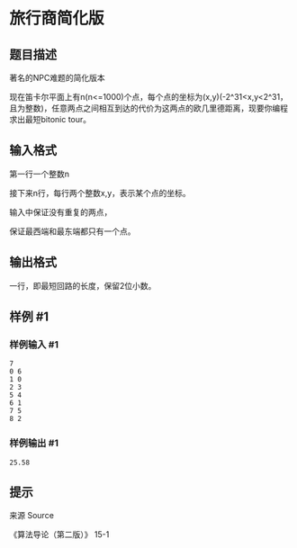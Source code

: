 # 旅行商简化版

## 题目描述

著名的NPC难题的简化版本


现在笛卡尔平面上有n(n<=1000)个点，每个点的坐标为(x,y)(-2^31<x,y<2^31，且为整数)，任意两点之间相互到达的代价为这两点的欧几里德距离，现要你编程求出最短bitonic tour。


## 输入格式

第一行一个整数n


接下来n行，每行两个整数x,y，表示某个点的坐标。


输入中保证没有重复的两点，

保证最西端和最东端都只有一个点。


## 输出格式

一行，即最短回路的长度，保留2位小数。


## 样例 #1

### 样例输入 #1
```
7
0 6
1 0
2 3
5 4
6 1
7 5
8 2
```

### 样例输出 #1

```
25.58
```

## 提示

来源 Source

《算法导论（第二版）》 15-1

 
